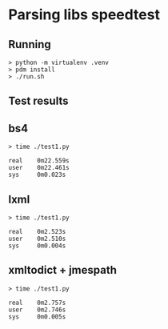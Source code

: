 # Parsing libs speedtest

## Running
```shell
> python -m virtualenv .venv
> pdm install
> ./run.sh
```

## Test results
## bs4
```shell
> time ./test1.py

real    0m22.559s
user    0m22.461s
sys     0m0.023s
```
## lxml
```shell
> time ./test1.py

real    0m2.523s
user    0m2.510s
sys     0m0.004s
```
## xmltodict + jmespath
```shell
> time ./test1.py

real    0m2.757s
user    0m2.746s
sys     0m0.005s
```